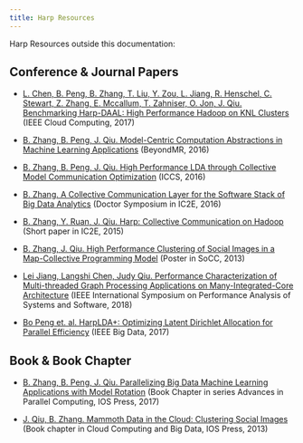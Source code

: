 ```yaml
---
title: Harp Resources
---
```


Harp Resources outside this documentation:

## Conference & Journal Papers

* [L. Chen, B. Peng, B. Zhang, T. Liu, Y. Zou, L. Jiang, R. Henschel, C. Stewart, Z. Zhang, E. Mccallum, T. Zahniser, O. Jon, J. Qiu. Benchmarking Harp-DAAL: High Performance Hadoop on KNL Clusters](http://dsc.soic.indiana.edu/publications/2017CLOUDSpecialTrack_12261.pdf) (IEEE Cloud Computing, 2017)

* [B. Zhang, B. Peng, J. Qiu. Model-Centric Computation Abstractions in Machine Learning Applications](http://ipcc.soic.iu.edu/Computation%20Abstractions.pdf) (BeyondMR, 2016)

* [B. Zhang, B. Peng, J. Qiu. High Performance LDA through Collective Model Communication Optimization](http://ipcc.soic.iu.edu/ICCS-harp-lda.pdf) (ICCS, 2016)

* [B. Zhang. A Collective Communication Layer for the Software Stack of Big Data Analytics](http://ipcc.soic.iu.edu/A%20Collective%20Communication%20Layer.pdf) (Doctor Symposium in IC2E, 2016)

* [B. Zhang, Y. Ruan, J. Qiu. Harp: Collective Communication on Hadoop](http://dsc.soic.indiana.edu/publications/HarpQiuZhang.pdf) (Short paper in IC2E, 2015)

* [B. Zhang, J. Qiu. High Performance Clustering of Social Images in a Map-Collective Programming Model](http://cgl.soic.indiana.edu/publications/116-zhang.pdf) (Poster in SoCC, 2013)

* [Lei Jiang, Langshi Chen, Judy Qiu. Performance Characterization of Multi-threaded Graph Processing Applications on Many-Integrated-Core Architecture](http://ipcc.soic.iu.edu/ispass2018_Performance_Characterization_of_Multi_threaded_Graph_Processing_Applications_on_Many_Integrated_Core_Architecture.pdf) (IEEE International Symposium on Performance Analysis of Systems and Software, 2018)

* [Bo Peng et. al. HarpLDA+: Optimizing Latent Dirichlet Allocation for Parallel Efficiency](http://ipcc.soic.iu.edu/Bigdata_Harp_LDA.pdf) (IEEE Big Data, 2017)

## Book & Book Chapter

* [B. Zhang, B. Peng, J. Qiu. Parallelizing Big Data Machine Learning Applications with Model Rotation](http://dsc.soic.indiana.edu/publications/Parallelizing%20Big%20Data%20Machine%20Learning%20Applications%20with%20Model%20Rotation.pdf)  (Book Chapter in series Advances in Parallel Computing, IOS Press, 2017)

* [J. Qiu, B. Zhang. Mammoth Data in the Cloud: Clustering Social Images](http://grids.ucs.indiana.edu/ptliupages/publications/MammothDataintheCloudClusteringSocialImages.pdf)  (Book chapter in Cloud Computing and Big Data, IOS Press, 2013)
